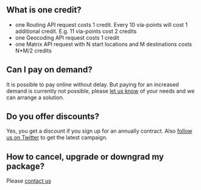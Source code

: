 ## What is one credit?

 * one Routing API request costs 1 credit. Every 10 via-points will cost 1 additional credit. E.g. 11 via-points cost 2 credits
 * one Geocoding API request costs 1 credit
 * one Matrix API request with N start locations and M destinations costs N*M/2 credits

## Can I pay on demand?

It is possible to pay online without delay. But paying for an increased demand is currently not possible, please [let us know](https://graphhopper.com/#contact) of your needs and we can arrange a solution.

## Do you offer discounts?

Yes, you get a discount if you sign up for an annually contract. Also [follow us on Twitter](https://twitter.com/graphhopper) to get the latest campaign.

## How to cancel, upgrade or downgrad my package?

Please [contact us](https://graphhopper.com/#contact)
